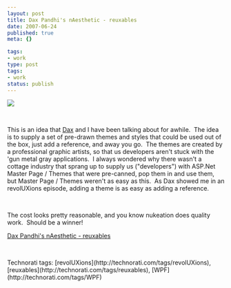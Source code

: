 ```yaml
---
layout: post
title: Dax Pandhi's nAesthetic - reuxables
date: 2007-06-24
published: true
meta: {}

tags:
- work
type: post
tags:
- work
status: publish
---
```



[![](http://media.eick.us/2011/05/614282304_2f75abbc22.jpg)](http://reuxables.nukeation.com/)



 



This is an idea that [Dax](http://www.nukeation.net) and I have been talking about for awhile.  The idea is to supply a set of pre-drawn themes and styles that could be used out of the box, just add a reference, and away you go.  The themes are created by a professional graphic artists, so that us developers aren't stuck with the 'gun metal gray applications.  I always wondered why there wasn't a cottage industry that sprang up to supply us ("developers") with ASP.Net Master Page / Themes that were pre-canned, pop them in and use them, but Master Page / Themes weren't as easy as this.  As Dax showed me in an revolUXions episode, adding a theme is as easy as adding a reference.



 



The cost looks pretty reasonable, and you know nukeation does quality work.  Should be a winner!



[Dax Pandhi's nAesthetic - reuxables](http://www.nukeation.net/2007/06/15/reuxables.aspx)



 

 <div class="wlWriterSmartContent" style="padding-right: 0px;padding-left: 0px;padding-bottom: 0px;margin: 0px;padding-top: 0px">Technorati tags: [revolUXions](http://technorati.com/tags/revolUXions), [reuxables](http://technorati.com/tags/reuxables), [WPF](http://technorati.com/tags/WPF)</div>
